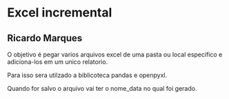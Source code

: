 # Excel incremental

## Ricardo Marques


O objetivo é pegar varios arquivos excel de uma pasta ou local especifico e adiciona-los em um unico relatorio.

Para isso sera utilzado a biblicoteca pandas e openpyxl.


Quando for salvo o arquivo vai ter o nome_data no qual foi gerado.